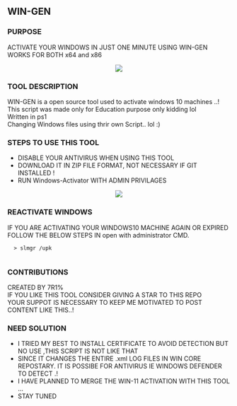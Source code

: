 ## WIN-GEN
### PURPOSE
ACTIVATE YOUR WINDOWS IN JUST ONE MINUTE USING WIN-GEN <br>
WORKS FOR BOTH x64 and x86 
<center><img src="https://raw.githubusercontent.com/Whitecat18/windows-10-Activator/main/image/Intro.PNG" ></center>

### TOOL DESCRIPTION
WIN-GEN is a open source tool used to activate windows 10 machines ..!<br>
This script was made only for Education purpose only kidding lol<br>
Written in ps1 <br>
Changing Windows files using thrir own Script.. lol :)<br>


### STEPS TO USE THIS TOOL
* DISABLE YOUR ANTIVIRUS WHEN USING THIS TOOL
* DOWNLOAD IT IN ZIP FILE FORMAT, NOT NECESSARY IF GIT INSTALLED !
* RUN Windows-Activator WITH ADMIN PRIVILAGES 

<center><img src="https://raw.githubusercontent.com/Whitecat18/windows-10-Activator/main/image/main%20page.PNG" ></center>

### REACTIVATE WINDOWS

IF YOU ARE ACTIVATING YOUR WINDOWS10 MACHINE AGAIN OR EXPIRED <br> FOLLOW THE BELOW STEPS IN open with administrator CMD.

```
  > slmgr /upk
  
```

### CONTRIBUTIONS
CREATED BY 7R1% <br>
IF YOU LIKE THIS TOOL CONSIDER GIVING A STAR TO THIS REPO <br>
YOUR SUPPOT IS NECESSARY TO KEEP ME MOTIVATED TO POST CONTENT LIKE THIS..!

### NEED SOLUTION
* I TRIED MY BEST TO INSTALL CERTIFICATE TO AVOID DETECTION BUT NO USE ,THIS SCRIPT IS NOT LIKE THAT<br>
* SINCE IT CHANGES THE ENTIRE .xml LOG FILES IN WIN CORE REPOSTARY. IT IS POSSIBE FOR ANTIVIRUS IE WINDOWS DEFENDER TO DETECT .! 
* I HAVE PLANNED TO MERGE THE WIN-11 ACTIVATION WITH THIS TOOL ...
* STAY TUNED
